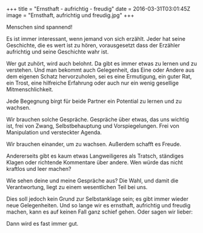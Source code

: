 +++
title = "Ernsthaft - aufrichtig - freudig"
date = 2016-03-31T03:01:45Z
image = "Ernsthaft, aufrichtig und freudig.jpg"
+++

Menschen sind spannend!

Es ist immer interessant, wenn jemand von sich erzählt. Jeder hat seine Geschichte, die es wert ist zu hören, vorausgesetzt dass der Erzähler aufrichtig und seine Geschichte wahr ist.

Wer gut zuhört, wird auch belohnt. Da gibt es immer etwas zu lernen und zu verstehen. Und man bekommt auch Gelegenheit, das Eine oder Andere aus dem eigenen Schatz hervorzuholen, sei es eine Ermutigung, ein guter Rat, ein Trost, eine hilfreiche Erfahrung oder auch nur ein wenig gesellige Mitmenschlichkeit.

Jede Begegnung birgt für beide Partner ein Potential zu lernen und zu wachsen.

Wir brauchen solche Gespräche. Gespräche über etwas, das uns wichtig ist, frei von Zwang, Selbstbehauptung und Vorspiegelungen. Frei von Manipulation und versteckter Agenda.

Wir brauchen einander, um zu wachsen. Außerdem schafft es Freude.

Andererseits gibt es kaum etwas Langweiligeres als Tratsch, ständiges Klagen oder richtende Kommentare über andere. Wen würde das nicht kraftlos und leer machen?

Wie sehen deine und meine Gespräche aus? Die Wahl, und damit die Verantwortung, liegt zu einem wesentlichen Teil bei uns.

Dies soll jedoch kein Grund zur Selbstanklage sein; es gibt immer wieder neue Gelegenheiten. Und so lange wir es ernsthaft, aufrichtig und freudig machen, kann es auf keinen Fall ganz schief gehen. Oder sagen wir lieber:

Dann wird es fast immer gut.
